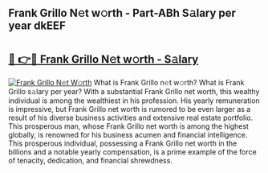 ## Frank Grillo N𝚎t w𝚘rth - Part-ABh S𝚊lary per year dkEEF

# <h2><a href="http://gc21vt.nevu.top/?p=Frank+Grillo">🔗 👉🔴 Frank Grillo N𝚎t w𝚘rth - S𝚊lary</a></h2>

[![Frank Grillo N𝚎t W𝚘rth](https://i.imgur.com/Oavwk0R.jpeg)](http://gc21vt.nevu.top/?p=Frank+Grillo)
What is Frank Grillo n𝚎t w𝚘rth? What is Frank Grillo s𝚊lary per year?
With a substantial Frank Grillo net worth, this wealthy individual is among the wealthiest in his profession. His yearly remuneration is impressive, but Frank Grillo net worth is rumored to be even larger as a result of his diverse business activities and extensive real estate portfolio. This prosperous man, whose Frank Grillo net worth is among the highest globally, is renowned for his business acumen and financial intelligence. This prosperous individual, possessing a Frank Grillo net worth in the billions and a notable yearly compensation, is a prime example of the force of tenacity, dedication, and financial shrewdness.
